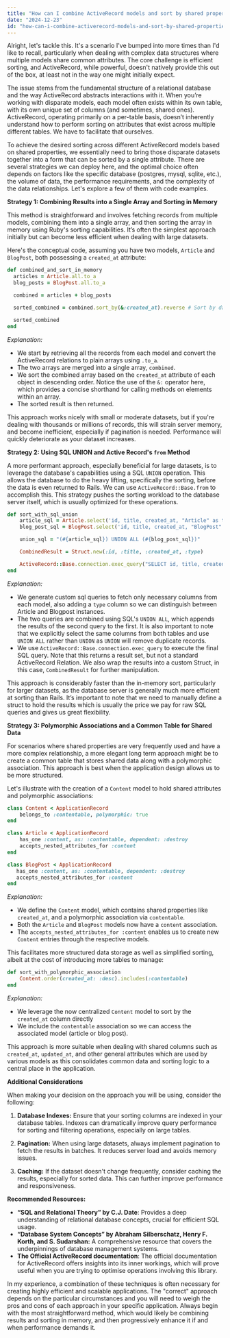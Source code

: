 ```yaml
---
title: "How can I combine ActiveRecord models and sort by shared properties?"
date: "2024-12-23"
id: "how-can-i-combine-activerecord-models-and-sort-by-shared-properties"
---
```


Alright, let's tackle this. It's a scenario I've bumped into more times than I'd like to recall, particularly when dealing with complex data structures where multiple models share common attributes. The core challenge is efficient sorting, and ActiveRecord, while powerful, doesn't natively provide this out of the box, at least not in the way one might initially expect.

The issue stems from the fundamental structure of a relational database and the way ActiveRecord abstracts interactions with it. When you’re working with disparate models, each model often exists within its own table, with its own unique set of columns (and sometimes, shared ones). ActiveRecord, operating primarily on a per-table basis, doesn’t inherently understand how to perform sorting on attributes that exist across multiple different tables. We have to facilitate that ourselves.

To achieve the desired sorting across different ActiveRecord models based on shared properties, we essentially need to bring those disparate datasets together into a form that can be sorted by a single attribute. There are several strategies we can deploy here, and the optimal choice often depends on factors like the specific database (postgres, mysql, sqlite, etc.), the volume of data, the performance requirements, and the complexity of the data relationships. Let's explore a few of them with code examples.

**Strategy 1: Combining Results into a Single Array and Sorting in Memory**

This method is straightforward and involves fetching records from multiple models, combining them into a single array, and then sorting the array in memory using Ruby's sorting capabilities. It’s often the simplest approach initially but can become less efficient when dealing with large datasets.

Here's the conceptual code, assuming you have two models, `Article` and `BlogPost`, both possessing a `created_at` attribute:

```ruby
def combined_and_sort_in_memory
  articles = Article.all.to_a
  blog_posts = BlogPost.all.to_a

  combined = articles + blog_posts

  sorted_combined = combined.sort_by(&:created_at).reverse # Sort by date, descending

  sorted_combined
end
```
*Explanation:*

*   We start by retrieving all the records from each model and convert the ActiveRecord relations to plain arrays using `.to_a`.
*   The two arrays are merged into a single array, `combined`.
*   We sort the combined array based on the `created_at` attribute of each object in descending order. Notice the use of the `&:` operator here, which provides a concise shorthand for calling methods on elements within an array.
*   The sorted result is then returned.

This approach works nicely with small or moderate datasets, but if you're dealing with thousands or millions of records, this will strain server memory, and become inefficient, especially if pagination is needed. Performance will quickly deteriorate as your dataset increases.

**Strategy 2: Using SQL UNION and Active Record's `from` Method**

A more performant approach, especially beneficial for large datasets, is to leverage the database's capabilities using a SQL `UNION` operation. This allows the database to do the heavy lifting, specifically the sorting, before the data is even returned to Rails. We can use `ActiveRecord::Base.from` to accomplish this.
This strategy pushes the sorting workload to the database server itself, which is usually optimized for these operations.

```ruby
def sort_with_sql_union
    article_sql = Article.select('id, title, created_at, "Article" as type').to_sql
    blog_post_sql = BlogPost.select('id, title, created_at, "BlogPost" as type').to_sql

    union_sql = "(#{article_sql}) UNION ALL (#{blog_post_sql})"

    CombinedResult = Struct.new(:id, :title, :created_at, :type)

    ActiveRecord::Base.connection.exec_query("SELECT id, title, created_at, type FROM #{union_sql} ORDER BY created_at DESC").map { |row| CombinedResult.new(*row.values) }
end

```

*Explanation:*

*   We generate custom sql queries to fetch only necessary columns from each model, also adding a `type` column so we can distinguish between Article and Blogpost instances.
*   The two queries are combined using SQL's `UNION ALL`, which appends the results of the second query to the first. It is also important to note that we explicitly select the same columns from both tables and use `UNION ALL` rather than `UNION` as `UNION` will remove duplicate records.
*   We use `ActiveRecord::Base.connection.exec_query` to execute the final SQL query. Note that this returns a result set, but not a standard ActiveRecord Relation. We also wrap the results into a custom Struct, in this case, `CombinedResult` for further manipulation.

This approach is considerably faster than the in-memory sort, particularly for larger datasets, as the database server is generally much more efficient at sorting than Rails. It’s important to note that we need to manually define a struct to hold the results which is usually the price we pay for raw SQL queries and gives us great flexibility.

**Strategy 3: Polymorphic Associations and a Common Table for Shared Data**

For scenarios where shared properties are very frequently used and have a more complex relationship, a more elegant long term approach might be to create a common table that stores shared data along with a polymorphic association. This approach is best when the application design allows us to be more structured.

Let's illustrate with the creation of a `Content` model to hold shared attributes and polymorphic associations:

```ruby
class Content < ApplicationRecord
    belongs_to :contentable, polymorphic: true
end

class Article < ApplicationRecord
    has_one :content, as: :contentable, dependent: :destroy
    accepts_nested_attributes_for :content
end

class BlogPost < ApplicationRecord
   has_one :content, as: :contentable, dependent: :destroy
   accepts_nested_attributes_for :content
end
```

*Explanation:*

*   We define the `Content` model, which contains shared properties like `created_at`, and a polymorphic association via `contentable`.
*   Both the `Article` and `BlogPost` models now have a `content` association.
*   The `accepts_nested_attributes_for :content` enables us to create new `Content` entries through the respective models.

This facilitates more structured data storage as well as simplified sorting, albeit at the cost of introducing more tables to manage:
```ruby
def sort_with_polymorphic_association
    Content.order(created_at: :desc).includes(:contentable)
end
```
*Explanation:*

*   We leverage the now centralized `Content` model to sort by the `created_at` column directly
*   We include the `contentable` association so we can access the associated model (article or blog post).

This approach is more suitable when dealing with shared columns such as `created_at`, `updated_at`, and other general attributes which are used by various models as this consolidates common data and sorting logic to a central place in the application.

**Additional Considerations**

When making your decision on the approach you will be using, consider the following:

1.  **Database Indexes:** Ensure that your sorting columns are indexed in your database tables. Indexes can dramatically improve query performance for sorting and filtering operations, especially on large tables.

2.  **Pagination:** When using large datasets, always implement pagination to fetch the results in batches. It reduces server load and avoids memory issues.

3.  **Caching:** If the dataset doesn't change frequently, consider caching the results, especially for sorted data. This can further improve performance and responsiveness.

**Recommended Resources:**

*   **“SQL and Relational Theory” by C.J. Date**: Provides a deep understanding of relational database concepts, crucial for efficient SQL usage.
*   **“Database System Concepts” by Abraham Silberschatz, Henry F. Korth, and S. Sudarshan:** A comprehensive resource that covers the underpinnings of database management systems.
*  **The Official ActiveRecord documentation**: The official documentation for ActiveRecord offers insights into its inner workings, which will prove useful when you are trying to optimise operations involving this library.

In my experience, a combination of these techniques is often necessary for creating highly efficient and scalable applications. The "correct" approach depends on the particular circumstances and you will need to weigh the pros and cons of each approach in your specific application. Always begin with the most straightforward method, which would likely be combining results and sorting in memory, and then progressively enhance it if and when performance demands it.
